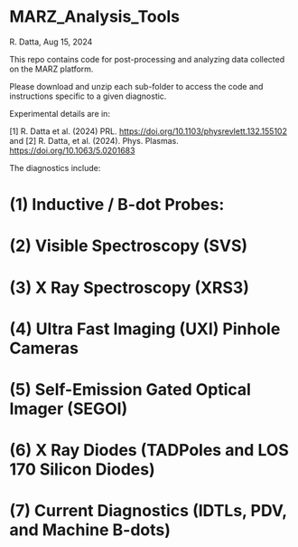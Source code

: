 # MARZ_Analysis_Tools

R. Datta, Aug 15, 2024

This repo contains code for post-processing and analyzing data collected on the MARZ platform. 

Please download and unzip each sub-folder to access the code and instructions specific to a given diagnostic.

Experimental details are in:

[1] R. Datta et al. (2024) PRL. https://doi.org/10.1103/physrevlett.132.155102 and
[2] R. Datta, et al. (2024). Phys. Plasmas. https://doi.org/10.1063/5.0201683

The diagnostics include:

# (1) Inductive / B-dot Probes:

# (2) Visible Spectroscopy (SVS)

# (3) X Ray Spectroscopy (XRS3)

# (4) Ultra Fast Imaging (UXI) Pinhole Cameras

# (5) Self-Emission Gated Optical Imager (SEGOI)

# (6) X Ray Diodes (TADPoles and LOS 170 Silicon Diodes)

# (7) Current Diagnostics (IDTLs, PDV, and Machine B-dots)




